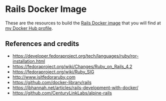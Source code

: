 Rails Docker Image
==================

These are the resources to build the [Rails Docker image] that you will find at
[my Docker Hub profile].


References and credits
----------------------
* https://developer.fedoraproject.org/tech/languages/ruby/ror-installation.html
* https://fedoraproject.org/wiki/Changes/Ruby_on_Rails_4.2
* https://fedoraproject.org/wiki/Ruby_SIG
* http://www.isitfedoraruby.com
* https://github.com/docker-library/rails
* https://jbhannah.net/articles/rails-development-with-docker/
* https://github.com/CenturyLinkLabs/alpine-rails



[Rails Docker image]: https://hub.docker.com/r/fredym/rails/
[my Docker Hub profile]: https://hub.docker.com/u/fredym/
